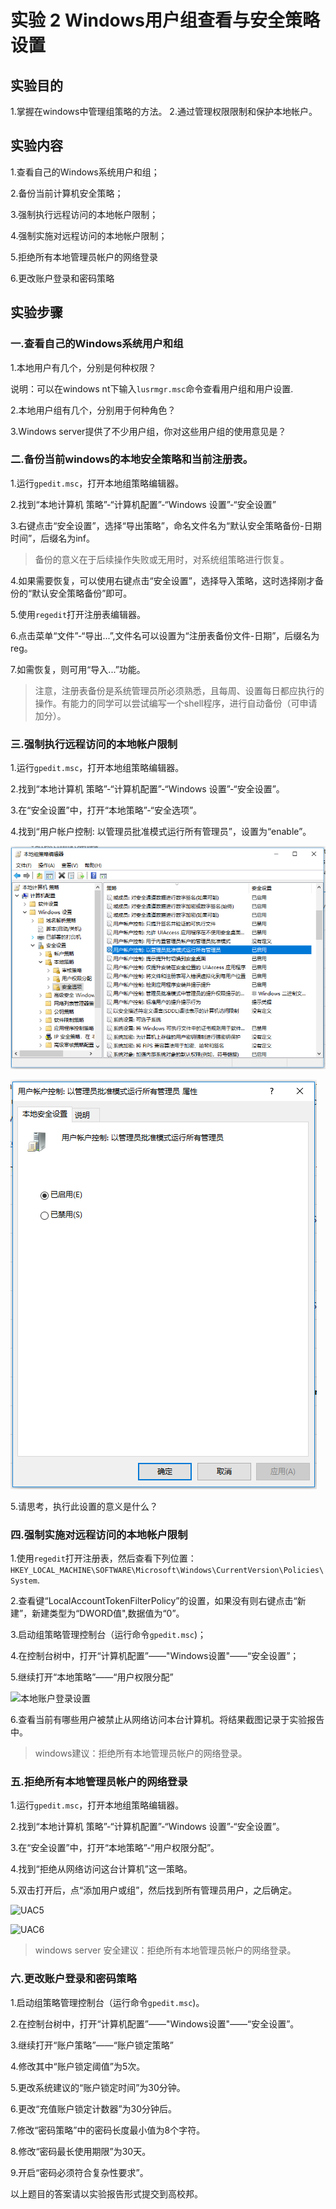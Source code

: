 # 实验 2 Windows用户组查看与安全策略设置

## 实验目的

1.掌握在windows中管理组策略的方法。
2.通过管理权限限制和保护本地帐户。


## 实验内容

1.查看自己的Windows系统用户和组； 

2.备份当前计算机安全策略；

3.强制执行远程访问的本地帐户限制；

4.强制实施对远程访问的本地帐户限制；

5.拒绝所有本地管理员帐户的网络登录

6.更改账户登录和密码策略

## 实验步骤

### 一.查看自己的Windows系统用户和组

1.本地用户有几个，分别是何种权限？

说明：可以在windows nt下输入```lusrmgr.msc```命令查看用户组和用户设置.

2.本地用户组有几个，分别用于何种角色？

3.Windows server提供了不少用户组，你对这些用户组的使用意见是？

### 二.备份当前windows的本地安全策略和当前注册表。

1.运行```gpedit.msc```，打开本地组策略编辑器。

2.找到“本地计算机 策略”-“计算机配置”-“Windows 设置”-“安全设置”

3.右键点击“安全设置”，选择“导出策略”，命名文件名为“默认安全策略备份-日期时间”，后缀名为inf。

> 备份的意义在于后续操作失败或无用时，对系统组策略进行恢复。

4.如果需要恢复，可以使用右键点击“安全设置”，选择导入策略，这时选择刚才备份的“默认安全策略备份”即可。

5.使用```regedit```打开注册表编辑器。

6.点击菜单“文件”-“导出...”,文件名可以设置为“注册表备份文件-日期”，后缀名为reg。

7.如需恢复，则可用“导入...”功能。

> 注意，注册表备份是系统管理员所必须熟悉，且每周、设置每日都应执行的操作。有能力的同学可以尝试编写一个shell程序，进行自动备份（可申请加分）。

### 三.强制执行远程访问的本地帐户限制

1.运行```gpedit.msc```，打开本地组策略编辑器。

2.找到“本地计算机 策略”-“计算机配置”-“Windows 设置”-“安全设置”。

3.在“安全设置”中，打开“本地策略”-“安全选项”。

4.找到“用户帐户控制: 以管理员批准模式运行所有管理员”，设置为“enable”。

![以管理员批准模式运行所有管理员](images/lab02/UAC01.png)

![以管理员批准模式运行所有管理员](images/lab02/UAC02.png)

5.请思考，执行此设置的意义是什么？



### 四.强制实施对远程访问的本地帐户限制

1.使用```regedit```打开注册表，然后查看下列位置：
```HKEY_LOCAL_MACHINE\SOFTWARE\Microsoft\Windows\CurrentVersion\Policies\System```.

2.查看键“LocalAccountTokenFilterPolicy”的设置，如果没有则右键点击“新建”，新建类型为“DWORD值",数据值为“0”。

3.启动组策略管理控制台（运行命令```gpedit.msc```)；

4.在控制台树中，打开“计算机配置”——"Windows设置"——“安全设置”；

5.继续打开“本地策略”——“用户权限分配”

![本地账户登录设置](images/lab02/本地账户登录设置.png)

6.查看当前有哪些用户被禁止从网络访问本台计算机。将结果截图记录于实验报告中。

> windows建议：拒绝所有本地管理员帐户的网络登录。

### 五.拒绝所有本地管理员帐户的网络登录

1.运行```gpedit.msc```，打开本地组策略编辑器。

2.找到“本地计算机 策略”-“计算机配置”-“Windows 设置”-“安全设置”。

3.在“安全设置”中，打开“本地策略”-“用户权限分配”。

4.找到“拒绝从网络访问这台计算机”这一策略。

5.双击打开后，点“添加用户或组”，然后找到所有管理员用户，之后确定。

![UAC5](images/lab02/UAC03.png)

![UAC6](images/lab02/UAC04.png)


> windows server 安全建议：拒绝所有本地管理员帐户的网络登录。

### 六.更改账户登录和密码策略

1.启动组策略管理控制台（运行命令```gpedit.msc```)。

2.在控制台树中，打开“计算机配置”——"Windows设置"——“安全设置”。

3.继续打开“账户策略”——“账户锁定策略”

4.修改其中“账户锁定阈值”为5次。

5.更改系统建议的“账户锁定时间”为30分钟。

6.更改“充值账户锁定计数器”为30分钟后。

7.修改“密码策略”中的密码长度最小值为8个字符。

8.修改“密码最长使用期限”为30天。

9.开启“密码必须符合复杂性要求”。

以上题目的答案请以实验报告形式提交到高校邦。